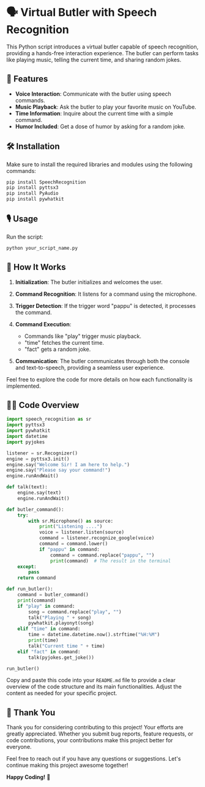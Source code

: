 # 🗣️ Virtual Butler with Speech Recognition

This Python script introduces a virtual butler capable of speech recognition, providing a hands-free interaction experience. The butler can perform tasks like playing music, telling the current time, and sharing random jokes.

## 🚀 Features

- **Voice Interaction**: Communicate with the butler using speech commands.
- **Music Playback**: Ask the butler to play your favorite music on YouTube.
- **Time Information**: Inquire about the current time with a simple command.
- **Humor Included**: Get a dose of humor by asking for a random joke.

## 🛠️ Installation

Make sure to install the required libraries and modules using the following commands:

```bash
pip install SpeechRecognition
pip install pyttsx3
pip install PyAudio
pip install pywhatkit
```

## 🎙️ Usage

Run the script:

```bash
python your_script_name.py
```

## 🤖 How It Works

1. **Initialization**: The butler initializes and welcomes the user.

2. **Command Recognition**: It listens for a command using the microphone.

3. **Trigger Detection**: If the trigger word "pappu" is detected, it processes the command.

4. **Command Execution**:

   - Commands like "play" trigger music playback.
   - "time" fetches the current time.
   - "fact" gets a random joke.

5. **Communication**: The butler communicates through both the console and text-to-speech, providing a seamless user experience.

Feel free to explore the code for more details on how each functionality is implemented.

## 🧑‍💻 Code Overview

```python
import speech_recognition as sr
import pyttsx3
import pywhatkit
import datetime
import pyjokes

listener = sr.Recognizer()
engine = pyttsx3.init()
engine.say("Welcome Sir! I am here to help.")
engine.say("Please say your command!")
engine.runAndWait()

def talk(text):
    engine.say(text)
    engine.runAndWait()

def butler_command():
    try:
        with sr.Microphone() as source:
            print("Listening ....")
            voice = listener.listen(source)
            command = listener.recognize_google(voice)
            command = command.lower()
            if "pappu" in command:
                command = command.replace("pappu", "")
                print(command)  # The result in the terminal
    except:
        pass
    return command

def run_butler():
    command = butler_command()
    print(command)
    if "play" in command:
        song = command.replace("play", "")
        talk("Playing " + song)
        pywhatkit.playonyt(song)
    elif "time" in command:
        time = datetime.datetime.now().strftime("%H:%M")
        print(time)
        talk("Current time " + time)
    elif "fact" in command:
        talk(pyjokes.get_joke())

run_butler()
```

Copy and paste this code into your `README.md` file to provide a clear overview of the code structure and its main functionalities. Adjust the content as needed for your specific project.


## 🙏 Thank You

Thank you for considering contributing to this project! Your efforts are greatly appreciated. Whether you submit bug reports, feature requests, or code contributions, your contributions make this project better for everyone.

Feel free to reach out if you have any questions or suggestions. Let's continue making this project awesome together!

**Happy Coding!** 🚀

